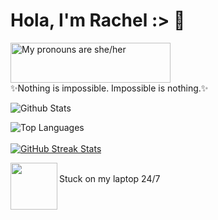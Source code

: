 <h1> Hola, I'm Rachel :> 🌿
  </h1>
<a href="https://pronouns.vercel.app" title="Add pronouns to your own profile">
  <img src="https://pronouns.vercel.app/she/her?gradient=stellar" width="256" height="64" alt="My pronouns are she/her">
</a>

<br>
<h7>
✨Nothing is impossible. Impossible is nothing.✨

</h7>
</br>

![Github Stats](https://github-readme-stats.vercel.app/api?username=nitesphere08&count_private=true&show_icons=true&theme=tokyonight&include_all_commits=true&icon_color=ffffff)
<!--dark, radical, merko, gruvbox, tokyonight, onedark, cobalt, synthwave, highcontrast, dracula -->
![Top Languages](https://github-readme-stats.vercel.app/api/top-langs/?username=nitesphere08&theme=tokyonight)
<br></br>
[![GitHub Streak Stats](https://github-readme-streak-stats.herokuapp.com/?user=DenverCoder1&theme=tokyonight)](https://github.com/DenverCoder1/github-readme-streak-stats)

<centre>
  <img align='left' src="https://lh4.googleusercontent.com/ivgFJTepCmcnxMr_AeJKGma9qXSVnEEPTVLM7SyOlzsFASqIwYr9KVcJ5h_xg6107urTXcCxKbVrTHBOj1J5rfVJLsoFfWmr4S7dWhl3Uo8E0zVQfThX1CiBXYYusLj7DXi0kJkSjgE" width="75">
  <br> Stuck on my laptop 24/7 </br>
  
  </centre>



<!--
**nitesphere08/nitesphere08** is a ✨ _special_ ✨ repository because its `README.md` (this file) appears on your GitHub profile.

Here are some ideas to get you started:

- 🔭 I’m currently working on ...
- 🌱 I’m currently learning ...
- 👯 I’m looking to collaborate on ...
- 🤔 I’m looking for help with ...
- 💬 Ask me about ...
- 📫 How to reach me: ...
- 😄 Pronouns: ...
- ⚡ Fun fact: ...
-->
